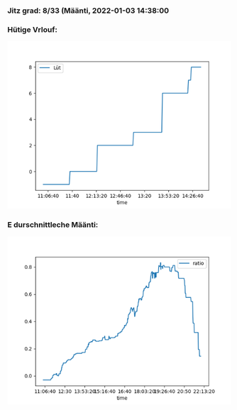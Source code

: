 ### Jitz grad: 8/33 (Määnti, 2022-01-03 14:38:00

### Hütige Vrlouf:
![Graph](Today.png)

### E durschnittleche Määnti:
![Graph](Määnti.png)